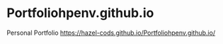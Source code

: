 # Portfoliohpenv.github.io
 Personal Portfolio
 https://hazel-cods.github.io/Portfoliohpenv.github.io/
